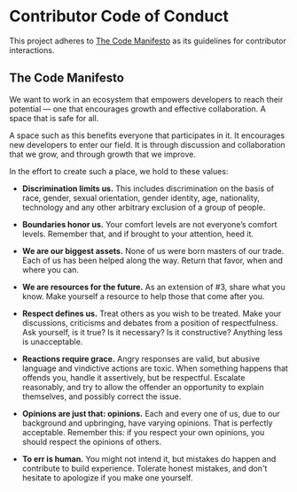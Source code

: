 # Contributor Code of Conduct

This project adheres to [The Code Manifesto](http://codemanifesto.com)
as its guidelines for contributor interactions.

## The Code Manifesto

We want to work in an ecosystem that empowers developers to reach their
potential — one that encourages growth and effective collaboration. A space
that is safe for all.

A space such as this benefits everyone that participates in it. It encourages
new developers to enter our field. It is through discussion and collaboration
that we grow, and through growth that we improve.

In the effort to create such a place, we hold to these values:

- **Discrimination limits us.** This includes discrimination on the basis of
  race, gender, sexual orientation, gender identity, age, nationality,
  technology and any other arbitrary exclusion of a group of people.

- **Boundaries honor us.** Your comfort levels are not everyone’s comfort
  levels. Remember that, and if brought to your attention, heed it.

- **We are our biggest assets.** None of us were born masters of our trade.
  Each of us has been helped along the way. Return that favor, when and where
  you can.

- **We are resources for the future.** As an extension of #3, share what you
  know. Make yourself a resource to help those that come after you.

- **Respect defines us.** Treat others as you wish to be treated. Make your
  discussions, criticisms and debates from a position of respectfulness. Ask
  yourself, is it true? Is it necessary? Is it constructive? Anything less is
  unacceptable.

- **Reactions require grace.** Angry responses are valid, but abusive language
  and vindictive actions are toxic. When something happens that offends you,
  handle it assertively, but be respectful. Escalate reasonably, and try to
  allow the offender an opportunity to explain themselves, and possibly
  correct the issue.

- **Opinions are just that: opinions.** Each and every one of us, due to our
  background and upbringing, have varying opinions. That is perfectly
  acceptable. Remember this: if you respect your own opinions, you should
  respect the opinions of others.

- **To err is human.** You might not intend it, but mistakes do happen and
  contribute to build experience. Tolerate honest mistakes, and don't
  hesitate to apologize if you make one yourself.
